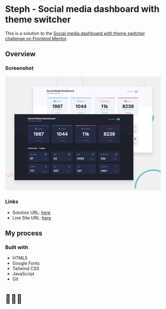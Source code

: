 # Steph - Social media dashboard with theme switcher

This is a solution to the [Social media dashboard with theme switcher challenge on Frontend Mentor](https://www.frontendmentor.io/challenges/social-media-dashboard-with-theme-switcher-6oY8ozp_H). 

## Overview

### Screenshot

![](./assets/design/desktop-preview.jpg)

### Links

- Solution URL: [here](https://www.frontendmentor.io/solutions/solution-social-media-dashboard-with-theme-switcher-rx-jG76qDc)
- Live Site URL: [here](https://xstephx.github.io/social-media-dashboard-with-theme-switcher-challenge/)

## My process

### Built with

- HTML5 
- Google Fonts
- Tailwind CSS
- JavaScript
- Git



# 🚀🚀🚀